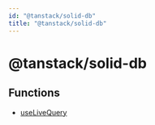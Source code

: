```yaml
---
id: "@tanstack/solid-db"
title: "@tanstack/solid-db"
---
```


<!-- DO NOT EDIT: this page is autogenerated from the type comments -->

# @tanstack/solid-db

## Functions

- [useLiveQuery](../functions/uselivequery.md)
